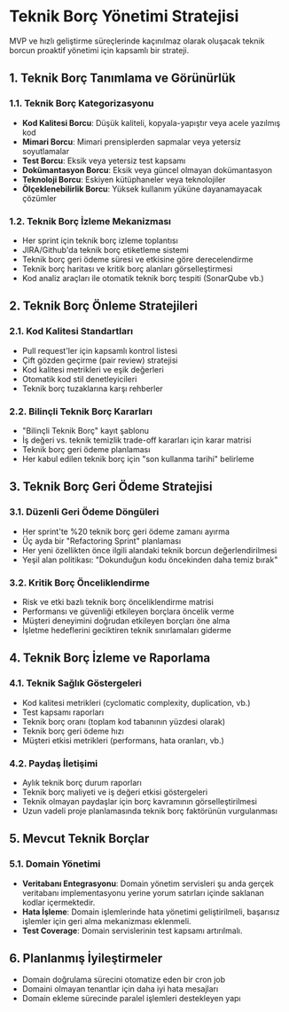 # Teknik Borç Yönetimi Stratejisi

MVP ve hızlı geliştirme süreçlerinde kaçınılmaz olarak oluşacak teknik borcun proaktif yönetimi için kapsamlı bir strateji.

## 1. Teknik Borç Tanımlama ve Görünürlük

### 1.1. Teknik Borç Kategorizasyonu

- **Kod Kalitesi Borcu**: Düşük kaliteli, kopyala-yapıştır veya acele yazılmış kod
- **Mimari Borcu**: Mimari prensiplerden sapmalar veya yetersiz soyutlamalar
- **Test Borcu**: Eksik veya yetersiz test kapsamı
- **Dokümantasyon Borcu**: Eksik veya güncel olmayan dokümantasyon
- **Teknoloji Borcu**: Eskiyen kütüphaneler veya teknolojiler
- **Ölçeklenebilirlik Borcu**: Yüksek kullanım yüküne dayanamayacak çözümler

### 1.2. Teknik Borç İzleme Mekanizması

- Her sprint için teknik borç izleme toplantısı
- JIRA/Github'da teknik borç etiketleme sistemi
- Teknik borç geri ödeme süresi ve etkisine göre derecelendirme
- Teknik borç haritası ve kritik borç alanları görselleştirmesi
- Kod analiz araçları ile otomatik teknik borç tespiti (SonarQube vb.)

## 2. Teknik Borç Önleme Stratejileri

### 2.1. Kod Kalitesi Standartları

- Pull request'ler için kapsamlı kontrol listesi
- Çift gözden geçirme (pair review) stratejisi
- Kod kalitesi metrikleri ve eşik değerleri
- Otomatik kod stil denetleyicileri
- Teknik borç tuzaklarına karşı rehberler

### 2.2. Bilinçli Teknik Borç Kararları

- "Bilinçli Teknik Borç" kayıt şablonu
- İş değeri vs. teknik temizlik trade-off kararları için karar matrisi
- Teknik borç geri ödeme planlaması
- Her kabul edilen teknik borç için "son kullanma tarihi" belirleme

## 3. Teknik Borç Geri Ödeme Stratejisi

### 3.1. Düzenli Geri Ödeme Döngüleri

- Her sprint'te %20 teknik borç geri ödeme zamanı ayırma
- Üç ayda bir "Refactoring Sprint" planlaması
- Her yeni özellikten önce ilgili alandaki teknik borcun değerlendirilmesi
- Yeşil alan politikası: "Dokunduğun kodu öncekinden daha temiz bırak"

### 3.2. Kritik Borç Önceliklendirme

- Risk ve etki bazlı teknik borç önceliklendirme matrisi
- Performansı ve güvenliği etkileyen borçlara öncelik verme
- Müşteri deneyimini doğrudan etkileyen borçları öne alma
- İşletme hedeflerini geciktiren teknik sınırlamaları giderme

## 4. Teknik Borç İzleme ve Raporlama

### 4.1. Teknik Sağlık Göstergeleri

- Kod kalitesi metrikleri (cyclomatic complexity, duplication, vb.)
- Test kapsamı raporları
- Teknik borç oranı (toplam kod tabanının yüzdesi olarak)
- Teknik borç geri ödeme hızı
- Müşteri etkisi metrikleri (performans, hata oranları, vb.)

### 4.2. Paydaş İletişimi

- Aylık teknik borç durum raporları
- Teknik borç maliyeti ve iş değeri etkisi göstergeleri
- Teknik olmayan paydaşlar için borç kavramının görselleştirilmesi
- Uzun vadeli proje planlamasında teknik borç faktörünün vurgulanması

## 5. Mevcut Teknik Borçlar

### 5.1. Domain Yönetimi

- **Veritabanı Entegrasyonu**: Domain yönetim servisleri şu anda gerçek veritabanı implementasyonu yerine yorum satırları içinde saklanan kodlar içermektedir.
- **Hata İşleme**: Domain işlemlerinde hata yönetimi geliştirilmeli, başarısız işlemler için geri alma mekanizması eklenmeli.
- **Test Coverage**: Domain servislerinin test kapsamı artırılmalı.

## 6. Planlanmış İyileştirmeler

- Domain doğrulama sürecini otomatize eden bir cron job
- Domaini olmayan tenantlar için daha iyi hata mesajları
- Domain ekleme sürecinde paralel işlemleri destekleyen yapı
